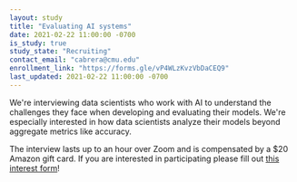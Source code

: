 ```yaml
---
layout: study
title: "Evaluating AI systems"
date: 2021-02-22 11:00:00 -0700
is_study: true
study_state: "Recruiting"
contact_email: "cabrera@cmu.edu"
enrollment_link: "https://forms.gle/vP4WLzKvzVbDaCEQ9"
last_updated: 2021-02-22 11:00:00 -0700
---
```


We're interviewing data scientists who work with AI to understand the challenges they face when developing and evaluating their models.
We're especially interested in how data scientists analyze their models beyond aggregate metrics like accuracy.

The interview lasts up to an hour over Zoom and is compensated by a $20 Amazon gift card.
If you are interested in participating please fill out [this interest form](https://forms.gle/vP4WLzKvzVbDaCEQ9)!
